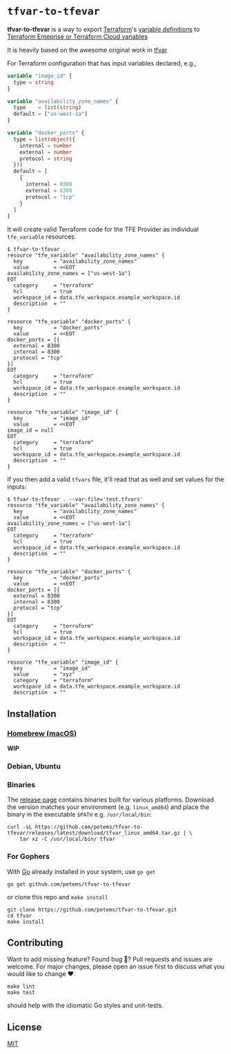 # `tfvar-to-tfevar`

**tfvar-to-tfevar** is a way to export [Terraform](https://www.terraform.io/)'s [variable definitions](https://www.terraform.io/docs/configuration/variables.html#assigning-values-to-root-module-variables) to [Terraform Enteprise or Terraform Cloud variables](https://www.terraform.io/docs/cloud/workspaces/variables.html)

It is heavily based on the awesome original work in [tfvar](https://github.com/shihanng/tfvar)

For Terraform configuration that has input variables declared, e.g.,

```terraform
variable "image_id" {
  type = string
}

variable "availability_zone_names" {
  type    = list(string)
  default = ["us-west-1a"]
}

variable "docker_ports" {
  type = list(object({
    internal = number
    external = number
    protocol = string
  }))
  default = [
    {
      internal = 8300
      external = 8300
      protocol = "tcp"
    }
  ]
}
```

It will create valid Terraform code for the TFE Provider as individual `tfe_variable` resources.

```
$ tfvar-to-tfevar .
resource "tfe_variable" "availability_zone_names" {
  key          = "availability_zone_names"
  value        = <<EOT
availability_zone_names = ["us-west-1a"]
EOT
  category     = "terraform"
  hcl          = true
  workspace_id = data.tfe_workspace.example_workspace.id
  description  = ""
}

resource "tfe_variable" "docker_ports" {
  key          = "docker_ports"
  value        = <<EOT
docker_ports = [{
  external = 8300
  internal = 8300
  protocol = "tcp"
}]
EOT
  category     = "terraform"
  hcl          = true
  workspace_id = data.tfe_workspace.example_workspace.id
  description  = ""
}

resource "tfe_variable" "image_id" {
  key          = "image_id"
  value        = <<EOT
image_id = null
EOT
  category     = "terraform"
  hcl          = true
  workspace_id = data.tfe_workspace.example_workspace.id
  description  = ""
}
```

If you then add a valid `tfvars` file, it'll read that as well and set values for the inputs:

```
$ tfvar-to-tfevar . --var-file='test.tfvars'
resource "tfe_variable" "availability_zone_names" {
  key          = "availability_zone_names"
  value        = <<EOT
availability_zone_names = ["us-west-1a"]
EOT
  category     = "terraform"
  hcl          = true
  workspace_id = data.tfe_workspace.example_workspace.id
  description  = ""
}

resource "tfe_variable" "docker_ports" {
  key          = "docker_ports"
  value        = <<EOT
docker_ports = [{
  external = 8300
  internal = 8300
  protocol = "tcp"
}]
EOT
  category     = "terraform"
  hcl          = true
  workspace_id = data.tfe_workspace.example_workspace.id
  description  = ""
}

resource "tfe_variable" "image_id" {
  key          = "image_id"
  value        = "xyz"
  category     = "terraform"
  workspace_id = data.tfe_workspace.example_workspace.id
  description  = ""

```

## Installation

### [Homebrew (macOS)](https://github.com/shihanng/homebrew-tfvar)

**WIP**

### Debian, Ubuntu


### Binaries

The [release page](https://github.com/petems/tfvar-to-tfevar/releases) contains binaries built for various platforms. Download the version matches your environment (e.g. `linux_amd64`) and place the binary in the executable `$PATH` e.g. `/usr/local/bin`:

```
curl -sL https://github.com/petems/tfvar-to-tfevar/releases/latest/download/tfvar_linux_amd64.tar.gz | \
    tar xz -C /usr/local/bin/ tfvar
```

### For Gophers

With [Go](https://golang.org/doc/install) already installed in your system, use `go get`

```
go get github.com/petems/tfvar-to-tfevar
```

or clone this repo and `make install`

```
git clone https://github.com/petems/tfvar-to-tfevar.git
cd tfvar
make install
```

## Contributing

Want to add missing feature? Found bug :bug:? Pull requests and issues are welcome. For major changes, please open an issue first to discuss what you would like to change :heart:.

```
make lint
make test
```

should help with the idiomatic Go styles and unit-tests.

## License
[MIT](./LICENSE)

